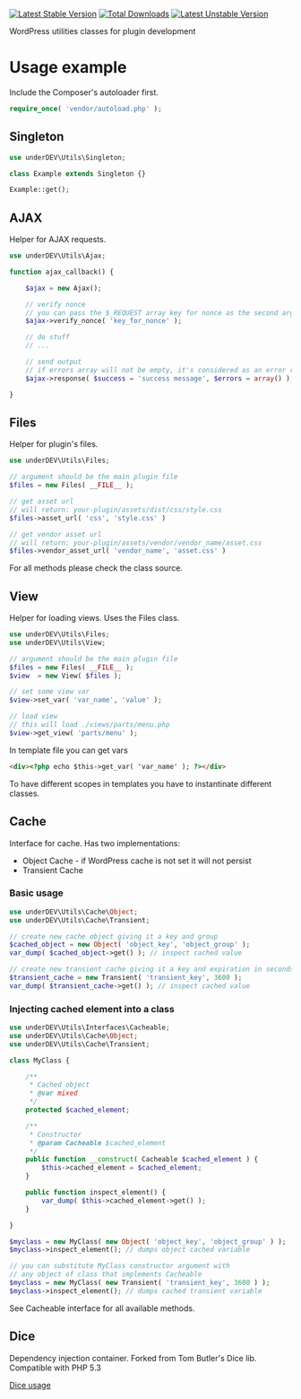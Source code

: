 [![Latest Stable Version](https://poser.pugx.org/underdev/utils/v/stable)](https://packagist.org/packages/underdev/utils) [![Total Downloads](https://poser.pugx.org/underdev/utils/downloads)](https://packagist.org/packages/underdev/utils) [![Latest Unstable Version](https://poser.pugx.org/underdev/utils/v/unstable)](https://packagist.org/packages/underdev/utils)

WordPress utilities classes for plugin development

# Usage example

Include the Composer's autoloader first.

```php
require_once( 'vendor/autoload.php' );
```

## Singleton

```php
use underDEV\Utils\Singleton;

class Example extends Singleton {}

Example::get();
```

## AJAX

Helper for AJAX requests.

```php
use underDEV\Utils\Ajax;

function ajax_callback() {

	$ajax = new Ajax();

	// verify nonce
	// you can pass the $_REQUEST array key for nonce as the second argument
	$ajax->verify_nonce( 'key_for_nonce' );

	// do stuff
	// ...

	// send output
	// if errors array will not be empty, it's considered as an error respose
	$ajax->response( $success = 'success message', $errors = array() );

}
```

## Files

Helper for plugin's files.

```php
use underDEV\Utils\Files;

// argument should be the main plugin file
$files = new Files( __FILE__ );

// get asset url
// will return: your-plugin/assets/dist/css/style.css
$files->asset_url( 'css', 'style.css' )

// get vendor asset url
// will return: your-plugin/assets/vendor/vendor_name/asset.css
$files->vendor_asset_url( 'vendor_name', 'asset.css' )
```

For all methods please check the class source.

## View

Helper for loading views. Uses the Files class.

```php
use underDEV\Utils\Files;
use underDEV\Utils\View;

// argument should be the main plugin file
$files = new Files( __FILE__ );
$view  = new View( $files );

// set some view var
$view->set_var( 'var_name', 'value' );

// load view
// this will load ./views/parts/menu.php
$view->get_view( 'parts/menu' );
```

In template file you can get vars

```html
<div><?php echo $this->get_var( 'var_name' ); ?></div>
```

To have different scopes in templates you have to instantinate different classes.

## Cache

Interface for cache. Has two implementations:
* Object Cache - if WordPress cache is not set it will not persist
* Transient Cache

### Basic usage

```php
use underDEV\Utils\Cache\Object;
use underDEV\Utils\Cache\Transient;

// create new cache object giving it a key and group
$cached_object = new Object( 'object_key', 'object_group' );
var_dump( $cached_object->get() ); // inspect cached value

// create new transient cache giving it a key and expiration in seconds
$transient_cache = new Transient( 'transient_key', 3600 );
var_dump( $transient_cache->get() ); // inspect cached value
```

### Injecting cached element into a class

```php
use underDEV\Utils\Interfaces\Cacheable;
use underDEV\Utils\Cache\Object;
use underDEV\Utils\Cache\Transient;

class MyClass {

	/**
	 * Cached object
	 * @var mixed
	 */
	protected $cached_element;

	/**
	 * Constructor
	 * @param Cacheable $cached_element
	 */
	public function __construct( Cacheable $cached_element ) {
		$this->cached_element = $cached_element;
	}

	public function inspect_element() {
		var_dump( $this->cached_element->get() );
	}

}

$myclass = new MyClass( new Object( 'object_key', 'object_group' ) );
$myclass->inspect_element(); // dumps object cached variable

// you can substitute MyClass constructor argument with
// any object of class that implements Cacheable
$myclass = new MyClass( new Transient( 'transient_key', 3600 ) );
$myclass->inspect_element(); // dumps cached transient variable
```

See Cacheable interface for all available methods.

## Dice

Dependency injection container. Forked from Tom Butler's Dice lib. Compatible with PHP 5.3

[Dice usage](https://r.je/dice.html)
